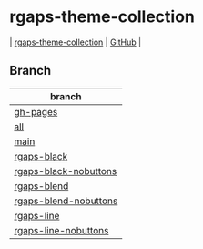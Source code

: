 

# rgaps-theme-collection


| [rgaps-theme-collection](https://samwhelp.github.io/rgaps-theme-collection/) | [GitHub](https://github.com/samwhelp/rgaps-theme-collection) |


## Branch

| branch |
| --- |
| [gh-pages](https://github.com/samwhelp/rgaps-theme-collection/tree/gh-pages) |
| [all](https://github.com/samwhelp/rgaps-theme-collection/tree/all) |
| [main](https://github.com/samwhelp/rgaps-theme-collection/tree/main) |
| [rgaps-black](https://github.com/samwhelp/rgaps-theme-collection/tree/rgaps-black) |
| [rgaps-black-nobuttons](https://github.com/samwhelp/rgaps-theme-collection/tree/rgaps-black-nobuttons) |
| [rgaps-blend](https://github.com/samwhelp/rgaps-theme-collection/tree/rgaps-blend) |
| [rgaps-blend-nobuttons](https://github.com/samwhelp/rgaps-theme-collection/tree/rgaps-blend-nobuttons) |
| [rgaps-line](https://github.com/samwhelp/rgaps-theme-collection/tree/rgaps-line) |
| [rgaps-line-nobuttons](https://github.com/samwhelp/rgaps-theme-collection/tree/rgaps-line-nobuttons) |
